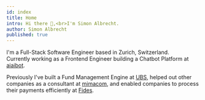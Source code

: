 ```yaml
---
id: index
title: Home
intro: Hi there 👋,<br>I'm Simon Albrecht.
author: Simon Albrecht
published: true
---
```


I'm a Full-Stack Software Engineer based in Zurich, Switzerland.  
Currently working as a Frontend Engineer building a Chatbot Platform at [aiaibot](https://www.aiaibot.com/).  

Previously I've built a Fund Management Engine at [UBS](https://www.ubs.com/), helped out other companies as a consultant at [mimacom](https://www.mimacom.com/), and enabled companies to process their payments efficiently at [Fides](https://www.fides.ch/).
